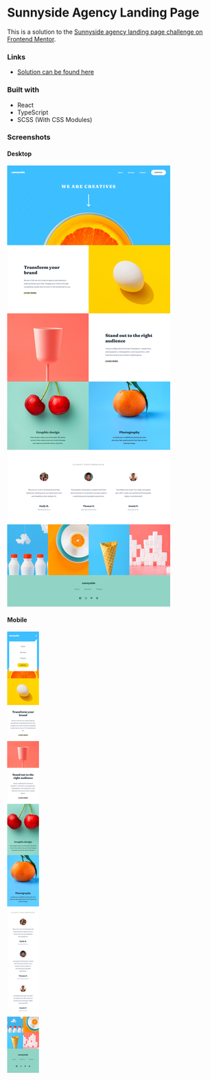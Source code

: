 # Sunnyside Agency Landing Page

This is a solution to the [Sunnyside agency landing page challenge on Frontend Mentor](https://www.frontendmentor.io/challenges/sunnyside-agency-landing-page-7yVs3B6ef).

### Links

- [Solution can be found here](https://sunnyside-agency-omega.vercel.app/)

### Built with

- React
- TypeScript
- SCSS (With CSS Modules)

### Screenshots

#### Desktop

![](./screenshot-desktop.png)

#### Mobile

![](./screenshot-mobile.png)
